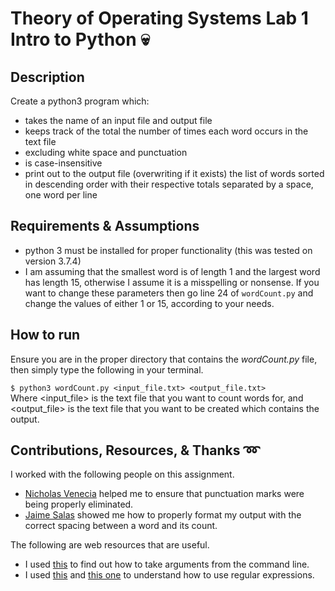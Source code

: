 # Theory of Operating Systems Lab 1 Intro to Python :skull:

## Description
Create a python3 program which:
- takes the name of an input file and output file
- keeps track of the total the number of times each word occurs in the text file
- excluding white space and punctuation
- is case-insensitive
- print out to the output file (overwriting if it exists) the list of words sorted in descending order with their respective totals separated by a space, one word per line

## Requirements & Assumptions 
- python 3 must be installed for proper functionality (this was tested on version 3.7.4)
- I am assuming that the smallest word is of length 1 and the largest word has length 15, otherwise I assume it is a misspelling or nonsense. If you want to change these parameters then go line 24 of `wordCount.py` and change the values of either 1 or 15, according to your needs.

## How to run
Ensure you are in the proper directory that contains the *wordCount.py* file, then simply type the following in your terminal.

`$ python3 wordCount.py <input_file.txt> <output_file.txt>`\
Where <input_file> is the text file that you want to count words for, and <output_file> is the text file that you want to be created which contains the output.

## Contributions, Resources, & Thanks :loop:
I worked with the following people on this assignment. 
- [Nicholas Venecia](https://github.com/nicholasvenecia) helped me to ensure that punctuation marks were being properly eliminated.
- [Jaime Salas](https://github.com/Josalas16) showed me how to properly format my output with the correct spacing between a word and its count.

The following are web resources that are useful.
- I used [this](https://stackabuse.com/command-line-arguments-in-python/) to find out how to take arguments from the command line.
- I used [this](https://docs.python.org/3/library/re.html) and [this one](https://www.guru99.com/python-regular-expressions-complete-tutorial.html) to understand how to use regular expressions.


